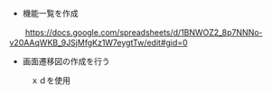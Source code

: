 - 機能一覧を作成

　　https://docs.google.com/spreadsheets/d/1BNWOZ2_8p7NNNo-v20AAqWKB_9JSjMfgKz1W7eygtTw/edit#gid=0

- 画面遷移図の作成を行う

  　ｘｄを使用
